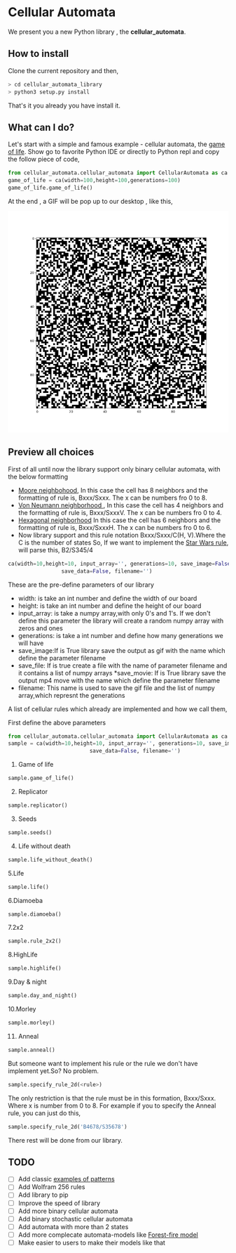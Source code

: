 # Cellular Automata

We present you a new Python library , the **cellular_automata**.

## How to install

Clone the current repository and then,

```bash
> cd cellular_automata_library
> python3 setup.py install
```

That's it you already you have install it.

## What can I do?

Let's start with a simple and famous example - cellular automata,
the [game of life](https://en.wikipedia.org/wiki/Conway%27s_Game_of_Life).
  Show go to favorite Python IDE or directly to Python repl and copy the follow piece of code,

```python
from cellular_automata.cellular_automata import CellularAutomata as ca
game_of_life = ca(width=100,height=100,generations=100)
game_of_life.game_of_life()
```

At the end , a GIF will be pop up to our desktop , like this,

 ![Scheme](resources/game_of_life.gif)


## Preview all choices

First of all until now the library support only binary cellular automata,
 with the below formatting
 * [Moore neighbohood](https://en.wikipedia.org/wiki/Moore_neighborhood),
 In this case the cell has 8 neighbors and the formatting of rule is,
 Bxxx/Sxxx. The x can be numbers fro 0 to 8.
 * [Von Neumann neighborhood
](https://en.wikipedia.org/wiki/Von_Neumann_neighborhood),
 In this case the cell has 4 neighbors and the formatting of rule is,
 Bxxx/SxxxV. The x can be numbers fro 0 to 4.
 * [Hexagonal neighborhood](https://en.wikibooks.org/wiki/Cellular_Automata/Neighborhood)
 In this case the cell has 6 neighbors and the formatting of rule is,
  Bxxx/SxxxH. The x can be numbers fro 0 to 6.
 * Now library support and this rule notation Bxxx/Sxxx/C(H, V).Where the C is the number of states
 So, If we want to implement the [Star Wars rule](http://www.mirekw.com/ca/rule_starwars.html), will
 parse this, B2/S345/4


```python
ca(width=10,height=10, input_array='', generations=10, save_image=False,save_movie=False
                 save_data=False, filename='')
```
These are the pre-define parameters of our library

* width: is take an int number and define the width of our board
* height: is take an int number and define the height of our board
* input_array: is take a numpy array,with only 0's and 1's. If we don't
define this parameter the library will create a random numpy array with zeros and ones
* generations: is take a int number and define how many generations we will have
* save_image:If is True library save the output as gif with the name which define the parameter filename
* save_file: If is true create a file with the name of parameter filename and it contains a list of numpy arrays
*save_movie: If is True library save the output mp4 move with the name which define the parameter filename
* filename: This name is used to save the gif file and the list of numpy array,which represnt the generations


A list of cellular rules which already are implemented and how we call them,

First define the above parameters

```python
from cellular_automata.cellular_automata import CellularAutomata as ca
sample = ca(width=10,height=10, input_array='', generations=10, save_image=False,
                          save_data=False, filename='')
```

1. Game of life
```python
sample.game_of_life()
```
2. Replicator
```python
sample.replicator()
```
3. Seeds
```python
sample.seeds()
```
4. Life without death
```python
sample.life_without_death()
```
5.Life
```python
sample.life()
```
6.Diamoeba
```python
sample.diamoeba()
```
7.2x2
```python
sample.rule_2x2()
```
8.HighLife
```python
sample.highlife()
```
9.Day & night
```python
sample.day_and_night()
```
10.Morley
```python
sample.morley()
```
11. Anneal
```python
sample.anneal()
```

But someone want to implement his rule or the rule we don't have implement yet.So? No problem.

```python
sample.specify_rule_2d(<rule>)
```
The only restriction is that the rule must be in this formation, Bxxx/Sxxx. Where x is number from 0 to 8.
For example if you to specify the Anneal rule, you can just do this,
```python
sample.specify_rule_2d('B4678/S35678')
```
There rest will be done from our library.



## TODO
- [ ] Add classic [examples of patterns](https://en.wikipedia.org/wiki/Conway%27s_Game_of_Life)
- [ ] Add Wolfram 256 rules
- [ ] Add library to pip
- [ ] Improve the speed of library
- [ ] Add more binary cellular automata
- [ ] Add binary stochastic cellular automata
- [ ] Add automata with more than 2 states
- [ ] Add more complecate automata-models like [Forest-fire model](https://en.wikipedia.org/wiki/Forest-fire_model)
- [ ] Make easier to users to make their models like that